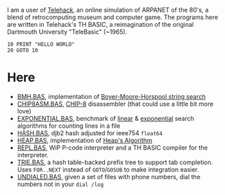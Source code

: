 I am a user of [Telehack](https://telehack.com), an online simulation of ARPANET of the 80's, a blend of retrocomputing museum and computer game.
The programs here are written in Telehack's TH BASIC, a reimagination of the original Dartmouth University "TeleBasic" (~1965).

```
10 PRINT "HELLO WORLD"
20 GOTO 10
```

# Here
- [BMH.BAS](./bmh.bas), implementation of [Boyer-Moore-Horspool string search](https://en.wikipedia.org/wiki/Boyer%E2%80%93Moore%E2%80%93Horspool_algorithm)
- [CHIP8ASM.BAS](./chip8asm.bas), [CHIP-8](https://en.wikipedia.org/wiki/CHIP-8) disassembler (that could use a little bit more love)
- [EXPONENTIAL.BAS](./exponential.bas), benchmark of [linear](https://en.wikipedia.org/wiki/Linear_search) & [exponential](https://en.wikipedia.org/wiki/Exponential_search) search algorithms for counting lines in a file
- [HASH.BAS](./hash.bas), djb2 hash adjusted for ieee754 `float64`
- [HEAP.BAS](./heap.bas), implementation of [Heap's Algorithm](https://en.wikipedia.org/wiki/Heap%27s_Algorithm)
- [REPL.BAS](./repl.bas), WiP P-code interpreter and a TH BASIC compiler for the interpreter.
- [TRIE.BAS](./trie.bas), a hash table-backed prefix tree to support tab completion. Uses `FOR..NEXT` instead of `GOTO`/`GOSUB` to make integration easier.
- [UNDIALED.BAS](./undialed.bas), given a set of files with phone numbers, dial the numbers not in your `dial /log`

